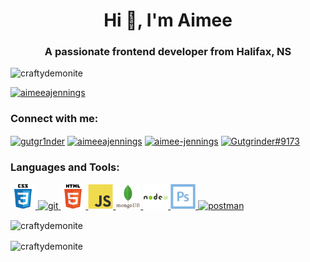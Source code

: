 <h1 align="center">Hi 👋, I'm Aimee</h1>
<h3 align="center">A passionate frontend developer from Halifax, NS</h3>

<p align="left"> <img src="https://komarev.com/ghpvc/?username=craftydemonite&label=Profile%20views&color=0e75b6&style=flat" alt="craftydemonite" /> </p>

<p align="left"> <a href="https://twitter.com/aimeeajennings" target="blank"><img src="https://img.shields.io/twitter/follow/aimeeajennings?logo=twitter&style=for-the-badge" alt="aimeeajennings" /></a> </p>

<h3 align="left">Connect with me:</h3>
<p align="left">
<a href="https://codepen.io/gutgr1nder" target="blank"><img align="center" src="https://raw.githubusercontent.com/rahuldkjain/github-profile-readme-generator/master/src/images/icons/Social/codepen.svg" alt="gutgr1nder" height="30" width="40" /></a>
<a href="https://twitter.com/aimeeajennings" target="blank"><img align="center" src="https://raw.githubusercontent.com/rahuldkjain/github-profile-readme-generator/master/src/images/icons/Social/twitter.svg" alt="aimeeajennings" height="30" width="40" /></a>
<a href="https://linkedin.com/in/aimee-jennings" target="blank"><img align="center" src="https://raw.githubusercontent.com/rahuldkjain/github-profile-readme-generator/master/src/images/icons/Social/linked-in-alt.svg" alt="aimee-jennings" height="30" width="40" /></a>
<a href="https://discord.gg/Gutgrinder#9173" target="blank"><img align="center" src="https://raw.githubusercontent.com/rahuldkjain/github-profile-readme-generator/master/src/images/icons/Social/discord.svg" alt="Gutgrinder#9173" height="30" width="40" /></a>
</p>

<h3 align="left">Languages and Tools:</h3>
<p align="left"> <a href="https://www.w3schools.com/css/" target="_blank" rel="noreferrer"> <img src="https://raw.githubusercontent.com/devicons/devicon/master/icons/css3/css3-original-wordmark.svg" alt="css3" width="40" height="40"/> </a> <a href="https://git-scm.com/" target="_blank" rel="noreferrer"> <img src="https://www.vectorlogo.zone/logos/git-scm/git-scm-icon.svg" alt="git" width="40" height="40"/> </a> <a href="https://www.w3.org/html/" target="_blank" rel="noreferrer"> <img src="https://raw.githubusercontent.com/devicons/devicon/master/icons/html5/html5-original-wordmark.svg" alt="html5" width="40" height="40"/> </a> <a href="https://developer.mozilla.org/en-US/docs/Web/JavaScript" target="_blank" rel="noreferrer"> <img src="https://raw.githubusercontent.com/devicons/devicon/master/icons/javascript/javascript-original.svg" alt="javascript" width="40" height="40"/> </a> <a href="https://www.mongodb.com/" target="_blank" rel="noreferrer"> <img src="https://raw.githubusercontent.com/devicons/devicon/master/icons/mongodb/mongodb-original-wordmark.svg" alt="mongodb" width="40" height="40"/> </a> <a href="https://nodejs.org" target="_blank" rel="noreferrer"> <img src="https://raw.githubusercontent.com/devicons/devicon/master/icons/nodejs/nodejs-original-wordmark.svg" alt="nodejs" width="40" height="40"/> </a> <a href="https://www.photoshop.com/en" target="_blank" rel="noreferrer"> <img src="https://raw.githubusercontent.com/devicons/devicon/master/icons/photoshop/photoshop-line.svg" alt="photoshop" width="40" height="40"/> </a> <a href="https://postman.com" target="_blank" rel="noreferrer"> <img src="https://www.vectorlogo.zone/logos/getpostman/getpostman-icon.svg" alt="postman" width="40" height="40"/> </a> </p>

<p><img align="center" src="https://github-readme-stats.vercel.app/api/top-langs?username=craftydemonite&show_icons=true&locale=en&layout=compact" alt="craftydemonite" /></p>

<p><img align="center" src="https://github-readme-streak-stats.herokuapp.com/?user=craftydemonite&" alt="craftydemonite" /></p>

